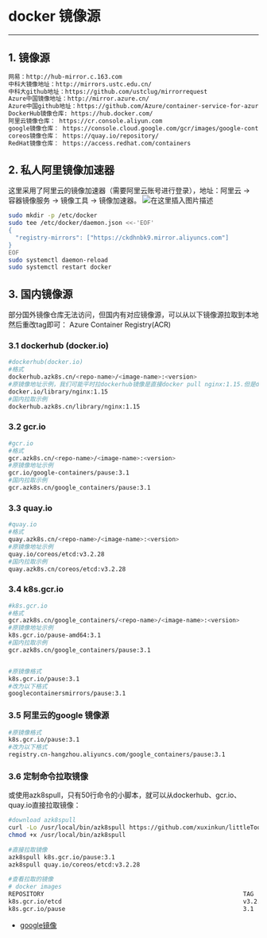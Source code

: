 #  docker 镜像源


----
## 1. 镜像源

```bash
网易：http://hub-mirror.c.163.com
中科大镜像地址：http://mirrors.ustc.edu.cn/
中科大github地址：https://github.com/ustclug/mirrorrequest
Azure中国镜像地址：http://mirror.azure.cn/
Azure中国github地址：https://github.com/Azure/container-service-for-azure-china
DockerHub镜像仓库: https://hub.docker.com/ 
阿里云镜像仓库： https://cr.console.aliyun.com 
google镜像仓库： https://console.cloud.google.com/gcr/images/google-containers/GLOBAL （如果你本地可以翻墙的话是可以连上去的 ）
coreos镜像仓库： https://quay.io/repository/ 
RedHat镜像仓库： https://access.redhat.com/containers

```

## 2. 私人阿里镜像加速器
这里采用了阿里云的镜像加速器（需要阿里云账号进行登录），地址：阿里云 -> 容器镜像服务 -> 镜像工具 -> 镜像加速器。
![在这里插入图片描述](https://img-blog.csdnimg.cn/6bf48bc4ce7f4d50b5d6f7dc928debd3.png)


```bash
sudo mkdir -p /etc/docker
sudo tee /etc/docker/daemon.json <<-'EOF'
{
  "registry-mirrors": ["https://ckdhnbk9.mirror.aliyuncs.com"]
}
EOF
sudo systemctl daemon-reload
sudo systemctl restart docker
```

##  3. 国内镜像源
部分国外镜像仓库无法访问，但国内有对应镜像源，可以从以下镜像源拉取到本地然后重改tag即可： Azure Container Registry(ACR)

###  3.1 dockerhub (docker.io)
```bash
#dockerhub(docker.io)
#格式 
dockerhub.azk8s.cn/<repo-name>/<image-name>:<version>
#原镜像地址示例，我们可能平时拉dockerhub镜像是直接docker pull nginx:1.15.但是docker client会帮你翻译成#docker pull docker.io/library/nginx:1.15
docker.io/library/nginx:1.15
#国内拉取示例
dockerhub.azk8s.cn/library/nginx:1.15
```
###  3.2 gcr.io 

```bash
#gcr.io 
#格式
gcr.azk8s.cn/<repo-name>/<image-name>:<version> 
#原镜像地址示例
gcr.io/google-containers/pause:3.1
#国内拉取示例
gcr.azk8s.cn/google_containers/pause:3.1
```
###  3.3 quay.io

```bash
#quay.io
#格式
quay.azk8s.cn/<repo-name>/<image-name>:<version>
#原镜像地址示例
quay.io/coreos/etcd:v3.2.28
#国内拉取示例
quay.azk8s.cn/coreos/etcd:v3.2.28
```
### 3.4 k8s.gcr.io
```bash
#k8s.gcr.io
#格式
gcr.azk8s.cn/google_containers/<repo-name>/<image-name>:<version>
#原镜像地址示例
k8s.gcr.io/pause-amd64:3.1
#国内拉取示例
gcr.azk8s.cn/google_containers/pause:3.1


#原镜像格式
k8s.gcr.io/pause:3.1
#改为以下格式
googlecontainersmirrors/pause:3.1
```

### 3.5 阿里云的google 镜像源

```bash
#原镜像格式
k8s.gcr.io/pause:3.1
#改为以下格式
registry.cn-hangzhou.aliyuncs.com/google_containers/pause:3.1
```

###  3.6 定制命令拉取镜像
或使用azk8spull，只有50行命令的小脚本，就可以从dockerhub、gcr.io、quay.io直接拉取镜像：

```bash
#download azk8spull
curl -Lo /usr/local/bin/azk8spull https://github.com/xuxinkun/littleTools/releases/download/v1.0.0/azk8spull
chmod +x /usr/local/bin/azk8spull
​
#直接拉取镜像
azk8spull k8s.gcr.io/pause:3.1
azk8spull quay.io/coreos/etcd:v3.2.28
​
#查看拉取的镜像
# docker images
REPOSITORY                                                        TAG                 IMAGE ID            CREATED             SIZE
k8s.gcr.io/etcd                                                   v3.2.28             b2756210eeab        3 months ago        247MB
k8s.gcr.io/pause                                                  3.1
```


 - [google镜像](https://console.cloud.google.com/gcr/images/)


